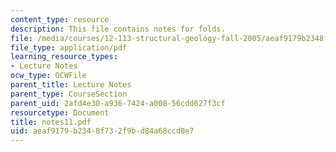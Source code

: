 ```yaml
---
content_type: resource
description: This file contains notes for folds.
file: /media/courses/12-113-structural-geology-fall-2005/aeaf9179b2348f732f9bd84a68ccd0e7_notes11.pdf
file_type: application/pdf
learning_resource_types:
- Lecture Notes
ocw_type: OCWFile
parent_title: Lecture Notes
parent_type: CourseSection
parent_uid: 2afd4e30-a936-7424-a008-56cdd627f3cf
resourcetype: Document
title: notes11.pdf
uid: aeaf9179-b234-8f73-2f9b-d84a68ccd0e7
---
```

